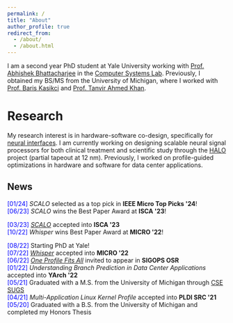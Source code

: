 ```yaml
---
permalink: /
title: "About"
author_profile: true
redirect_from: 
  - /about/
  - /about.html
---
```


I am a second year PhD student at Yale University working with 
[Prof. Abhishek Bhattacharjee](https://cs.yale.edu/homes/abhishek) in the 
[Computer Systems Lab](https://csl.yale.edu/). Previously, I obtained my BS/MS 
from the University of Michigan, where I worked with 
[Prof. Baris Kasikci](https://homes.cs.washington.edu/~baris/) and 
[Prof. Tanvir Ahmed Khan](https://web.eecs.umich.edu/~takh/).

Research
======

My research interest is in hardware-software co-design, specifically for 
[neural interfaces](https://www.sigarch.org/the-brain-computer-interfacing-landscape-for-computer-architects). 
I am currently working on designing scalable neural signal processors for both 
clinical treatment and scientific study through the 
[HALO](https://www.youtube.com/watch?v=eenFPogXcq4) project (partial tapeout 
at 12 nm). Previously, I worked on profile-guided optimizations in hardware 
and software for data center applications.

News
-----
<span style="color:blue">[01/24]</span> _SCALO_ selected as a top pick in **IEEE Micro Top Picks '24**!  
<span style="color:blue">[06/23]</span> _SCALO_ wins the Best Paper Award at **ISCA '23**!  
<!-- <span style="color:blue">[05/23]</span> _SCALO_ nominated for the Best Paper Award at **ISCA '23**!  -->
<span style="color:blue">[03/23]</span> [_SCALO_](https://meugur.github.io/files/scalo-isca-23.pdf) accepted into **ISCA '23**  
<span style="color:blue">[10/22]</span> _Whisper_ wins Best Paper Award at **MICRO '22**!  
<!-- <span style="color:blue">[09/22]</span> _Whisper_ nominated for the Best Paper Award at **MICRO '22**  -->
<span style="color:blue">[08/22]</span> Starting PhD at Yale!  
<span style="color:blue">[07/22]</span> [_Whisper_](https://meugur.github.io/files/whisper-micro-22.pdf) accepted into **MICRO '22**  
<span style="color:blue">[06/22]</span> [_One Profile Fits All_](https://meugur.github.io/files/one-profile-fits-all-osr-22.pdf) invited to appear in **SIGOPS OSR**  
<span style="color:blue">[01/22]</span> _Understanding Branch Prediction in Data Center Applications_ accepted into **YArch '22**  
<span style="color:blue">[05/21]</span> Graduated with a M.S. from the University of Michigan through [CSE SUGS](https://cse.engin.umich.edu/academics/graduate/graduate-programs/sugs-masters-in-cse/)  
<span style="color:blue">[04/21]</span> _Multi-Application Linux Kernel Profile_ accepted into **PLDI SRC '21**  
<span style="color:blue">[05/20]</span> Graduated with a B.S. from the University of Michigan and completed my Honors Thesis 
